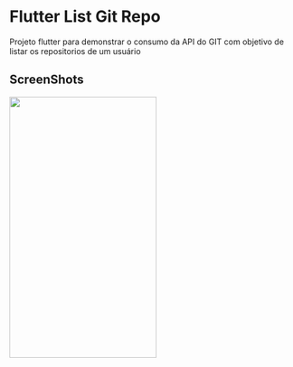 # Flutter List Git Repo

Projeto flutter para demonstrar o consumo da API do GIT com objetivo de listar os repositorios de um usuário

## ScreenShots
<img src="https://github.com/dchiaradia/flutter-git-list-repo/blob/master/snapshot/demo.gif?raw=true" width="260" height="462">



